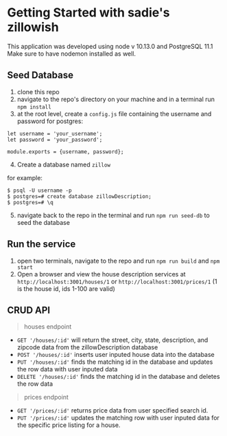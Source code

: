 # Getting Started with sadie's zillowish

This application was developed using node v 10.13.0 and PostgreSQL 11.1
Make sure to have nodemon installed as well.

## Seed Database
1. clone this repo
2. navigate to the repo's directory on your machine and in a terminal run `npm install`
3. at the root level, create a `config.js` file containing the username and password for postgres:

```
let username = 'your_username';
let password = 'your_password';

module.exports = {username, password};
```
4. Create a database named `zillow`

for example:

```
$ psql -U username -p
$ postgres=# create database zillowDescription;
$ postgres=# \q
```
5. navigate back to the repo in the terminal and run `npm run seed-db` to seed the database

## Run the service

1. open two terminals, navigate to the repo and run `npm run build` and `npm start`
2. Open a browser and view the house description services at `http://localhost:3001/houses/1` or `http://localhost:3001/prices/1` (1 is the house id, ids 1-100 are valid)

## CRUD API
> houses endpoint
- ```GET '/houses/:id'``` will return the street, city, state, description, and zipcode data from the zillowDescription database
- ```POST '/houses/:id'``` inserts user inputed house data into the database
- ```PUT '/houses/:id'``` finds the matching id in the database and updates the row data with user inputed data
- ```DELETE '/houses/:id'``` finds the matching id in the database and deletes the row data
> prices endpoint
- ```GET '/prices/:id'``` returns price data from user specified search id. 
- ```PUT '/prices/:id'``` updates the matching row with user inputed data for the specific price listing for a house.

